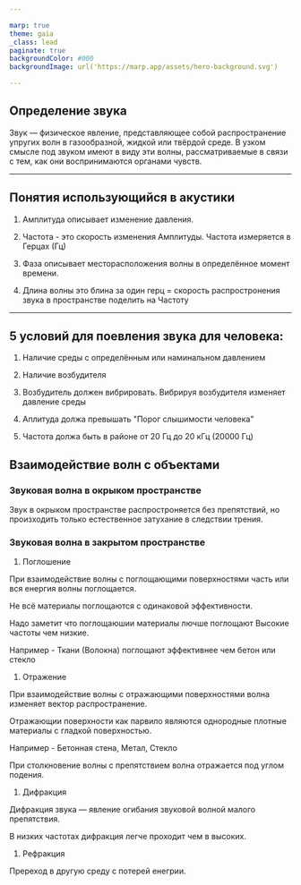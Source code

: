 ```yaml
---

marp: true
theme: gaia
_class: lead
paginate: true
backgroundColor: #000
backgroundImage: url('https://marp.app/assets/hero-background.svg')

---
```


## Определение звука

Звук — физическое явление, представляющее собой распространение упругих волн в газообразной, жидкой или твёрдой среде. В узком смысле под звуком имеют в виду эти волны, рассматриваемые в связи с тем, как они воспринимаются органами чувств.

---

## Понятия использующийся в акустики

1. Амплитуда описывает изменение давления.

1. Частота - это скорость изменения Амплитуды. Частота измеряется в Герцах (Гц)

1. Фаза описывает месторасположения волны в определённое момент времени.

1. Длина волны это блина за один герц = скорость распростронения звука в пространстве поделить на Частоту

---

## 5 условий для поевления звука для человека:

1. Наличие среды c определённым или наминальном давлением

1. Наличие возбудителя

1. Возбудитель должен вибрировать. Вибрируя возбудителя изменяет давление среды

1. Аплитуда должа превышать "Порог слышимости человека"

1. Частота должа быть в районе от 20 Гц до 20 кГц (20000 Гц)

## Взаимодействие волн с объектами
    
### Звуковая волна в окрыком пространстве

Звук в окрыком пространстве распростроняется без препятствий, но произходить только естественное затухание в следствии трения.

### Звуковая волна в закрытом пространстве

1. Поглошение

При взаимодействие волны с поглощающими поверхностями часть или вся енергия волны поглощается.

Не всё материалы поглощаются с одинаковой эффективности.

Надо заметит что поглощаюшии материалы лючше поглощают Высокие частоты чем низкие.

Например - Ткани (Волокна) поглощают эффективнее чем бетон или стекло

1. Отражение

При взаимодействие волны с отражающими поверхностями волна изменяет вектор распространение.

Отражающии поверхности как парвило являются однородные плотные материалы с гладкой поверхностью.

Например - Бетонная стена, Метал, Стекло

При столкновение волны с препятствием волна отражается под углом подения.

1. Дифракция

Дифракция звука — явление огибания звуковой волной малого препятствия.

В низких частотах дифракция легче проходит чем в высоких.

1. Рефракция

Пререход в другую среду с потерей енегрии.

